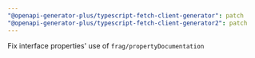 ```yaml
---
"@openapi-generator-plus/typescript-fetch-client-generator": patch
"@openapi-generator-plus/typescript-fetch-client-generator2": patch
---
```


Fix interface properties' use of `frag/propertyDocumentation`
